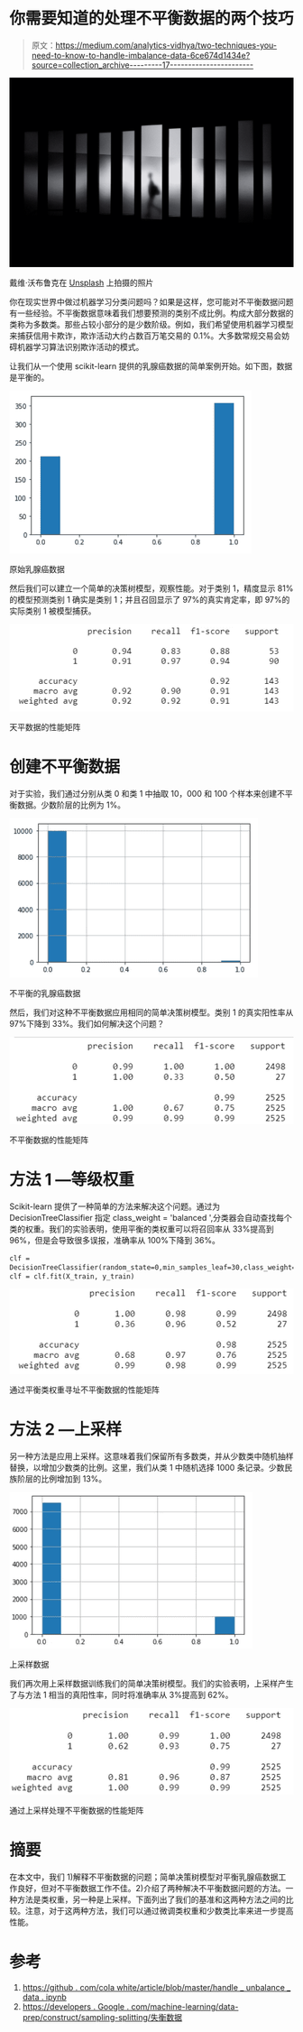 # 你需要知道的处理不平衡数据的两个技巧

> 原文：<https://medium.com/analytics-vidhya/two-techniques-you-need-to-know-to-handle-imbalance-data-6ce674d1434e?source=collection_archive---------17----------------------->

![](img/f71bacf224ed63f366b8555ed3b0a6ac.png)

戴维·沃布鲁克在 [Unsplash](https://unsplash.com?utm_source=medium&utm_medium=referral) 上拍摄的照片

你在现实世界中做过机器学习分类问题吗？如果是这样，您可能对不平衡数据问题有一些经验。不平衡数据意味着我们想要预测的类别不成比例。构成大部分数据的类称为多数类。那些占较小部分的是少数阶级。例如，我们希望使用机器学习模型来捕获信用卡欺诈，欺诈活动大约占数百万笔交易的 0.1%。大多数常规交易会妨碍机器学习算法识别欺诈活动的模式。

让我们从一个使用 scikit-learn 提供的乳腺癌数据的简单案例开始。如下图，数据是平衡的。

![](img/fdc4596de6bb8ffc153bfca0f94721a5.png)

原始乳腺癌数据

然后我们可以建立一个简单的决策树模型，观察性能。对于类别 1，精度显示 81%的模型预测类别 1 确实是类别 1；并且召回显示了 97%的真实肯定率，即 97%的实际类别 1 被模型捕获。

![](img/ee37dc445b229973e3e5c05e89009f32.png)

天平数据的性能矩阵

# 创建不平衡数据

对于实验，我们通过分别从类 0 和类 1 中抽取 10，000 和 100 个样本来创建不平衡数据。少数阶层的比例为 1%。

![](img/b0a35dee551f00e2c15d9372ed55f157.png)

不平衡的乳腺癌数据

然后，我们对这种不平衡数据应用相同的简单决策树模型。类别 1 的真实阳性率从 97%下降到 33%。我们如何解决这个问题？

![](img/c5fcabf2c6c6042d9625e59595c54f8a.png)

不平衡数据的性能矩阵

# 方法 1 —等级权重

Scikit-learn 提供了一种简单的方法来解决这个问题。通过为 DecisionTreeClassifier 指定 class_weight = 'balanced ',分类器会自动查找每个类的权重。我们的实验表明，使用平衡的类权重可以将召回率从 33%提高到 96%，但是会导致很多误报，准确率从 100%下降到 36%。

```
clf = DecisionTreeClassifier(random_state=0,min_samples_leaf=30,class_weight='balanced') 
clf = clf.fit(X_train, y_train)
```

![](img/14e44b88c8ce8495c7f2980b678b0d69.png)

通过平衡类权重寻址不平衡数据的性能矩阵

# 方法 2 —上采样

另一种方法是应用上采样。这意味着我们保留所有多数类，并从少数类中随机抽样替换，以增加少数类的比例。这里，我们从类 1 中随机选择 1000 条记录。少数民族阶层的比例增加到 13%。

![](img/f366c2913cd02c75a74fef272d4d9d25.png)

上采样数据

我们再次用上采样数据训练我们的简单决策树模型。我们的实验表明，上采样产生了与方法 1 相当的真阳性率，同时将准确率从 3%提高到 62%。

![](img/0d46b4f08ccceb002be1a6a54ef8b9f8.png)

通过上采样处理不平衡数据的性能矩阵

# 摘要

在本文中，我们 1)解释不平衡数据的问题；简单决策树模型对平衡乳腺癌数据工作良好，但对不平衡数据工作不佳。2)介绍了两种解决不平衡数据问题的方法。一种方法是类权重，另一种是上采样。下面列出了我们的基准和这两种方法之间的比较。注意，对于这两种方法，我们可以通过微调类权重和少数类比率来进一步提高性能。

# 参考

1.  [https://github . com/cola white/article/blob/master/handle _ unbalance _ data . ipynb](https://github.com/colawhite/article/blob/master/handle_imbalance_data.ipynb)
2.  [https://developers . Google . com/machine-learning/data-prep/construct/sampling-splitting/失衡数据](https://developers.google.com/machine-learning/data-prep/construct/sampling-splitting/imbalanced-data)
